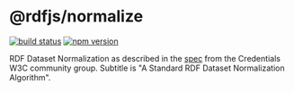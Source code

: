 # @rdfjs/normalize
[![build status](https://img.shields.io/github/actions/workflow/status/rdfjs-base/normalize/test.yaml?branch=master)](https://github.com/rdfjs-base/normalize/actions/workflows/test.yaml)
[![npm version](https://img.shields.io/npm/v/@rdfjs/normalize.svg)](https://www.npmjs.com/package/@rdfjs/normalize)

RDF Dataset Normalization as described in the [spec](https://json-ld.github.io/normalization/spec/) from the Credentials W3C community group.
Subtitle is "A Standard RDF Dataset Normalization Algorithm".

